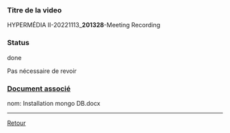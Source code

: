 
### Titre de la video
HYPERMÉDIA II-20221113_**201328**-Meeting Recording
### Status
done

Pas nécessaire de revoir

### [Document associé](https://drive.google.com/drive/folders/1fjhBH-_vGTbnBi3fx682rzVIU6-IDw_r)


nom: Installation mongo DB.docx


---
[Retour](./Cours04.md)
